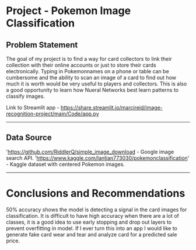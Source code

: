 # Project  - Pokemon Image Classification 


## Problem Statement
The goal of my project is to find a way for card collectors to link their collection
with their online accounts or just to store their cards electronically. Typing in Pokemonnames on 
a phone or table can be cumbersome and the ability to scan an image of a card to find out
how much it is worth would be very useful to players and collectors. This is also a good 
opportunity to learn how Nueral Networks best learn patterns to classify images.

Link to Streamlit app - https://share.streamlit.io/marcjreid/image-recognition-project/main/Code/app.py

---

## Data Source
'https://github.com/RiddlerQ/simple_image_download - Google image search API.
'https://www.kaggle.com/lantian773030/pokemonclassification' - Kaggle dataset with centered Pokemon images.

---

# Conclusions and Recommendations
50% accuracy shows the model is detecting a signal in the card images for classification.
It is difficult to have high accuracy when there are a lot of classes, it is a good idea to use early stopping and drop out layers to prevent overfitting in model.
If I ever turn this into an app I would like to generate fake card wear and tear and analyze card for a predicted sale price.


